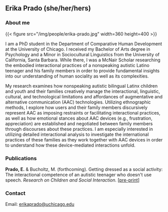 ## Erika Prado (she/her/hers)

### About me

{{< figure src="/img/people/erika-prado.jpg" width=360 height=400 >}}

I am a PhD student in the Department of Comparative Human Development at the University of Chicago. I received my Bachelor of Arts degree in Psychology and a Minor in Sociocultural Linguistics from the University of California, Santa Barbara. While there, I was a McNair Scholar researching the embodied interactional practices of a nonspeaking autistic Latino teenager and his family members in order to provide fundamental insights into our understanding of human sociality as well as its complexities. 

My research examines how nonspeaking autistic bilingual Latinx children and youth and their families creatively manage the interactional, linguistic, cultural, and technological limitations and affordances of augmentative and alternative communication (AAC) technologies. Utilizing ethnographic methods, I explore how users and their family members discursively represent AAC as imposing restraints or facilitating interactional practices, as well as how emotional stances about AAC devices (e.g., frustration, appreciation) are established and negotiated between family members through discourses about these practices. I am especially interested in utilizing detailed interactional analysis to investigate the international practices of these families as they work together with AAC devices in order to understand how these device-mediated interactions unfold. 

### Publications
**Prado, E.** & Bucholtz, M. (forthcoming). Getting dressed as a social activity: The interactional competence of an autistic teenager who doesn't use speech. *Research on Children and Social Interaction.* [[pre-print](/lab-publications/PradoBucholtz-RoCSI-forthcoming.pdf)]

### Contact 
Email: erikaprado@uchicago.edu
